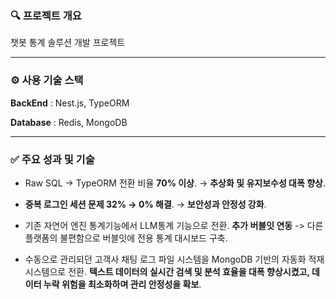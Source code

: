 ### 🔍 **프로젝트 개요**

챗봇 통계 솔루션 개발 프로젝트

---

### ⚙️ 사용 기술 스택
**BackEnd** : Nest.js, TypeORM

**Database** : Redis, MongoDB

---

### ✅ **주요 성과 및 기술**

- Raw SQL → TypeORM 전환 비율 **70% 이상**.
    → **추상화 및 유지보수성 대폭 향상**.
    
- **중복 로그인 세션 문제 32% → 0% 해결**.
    → **보안성과 안정성 강화**.
- 기존 자연어 엔진 통계기능에서 LLM통계 기능으로 전환. **추가 버블잇 연동** -> 다른 플랫폼의 불편함으로 버블잇에 전용 통계 대시보드 구축.
- 수동으로 관리되던 고객사 채팅 로그 파일 시스템을 MongoDB 기반의 자동화 적재 시스템으로 전환. **텍스트 데이터의 실시간 검색 및 분석 효율을 대폭 향상시켰고, 데이터 누락 위험을 최소화하며 관리 안정성을 확보**.
